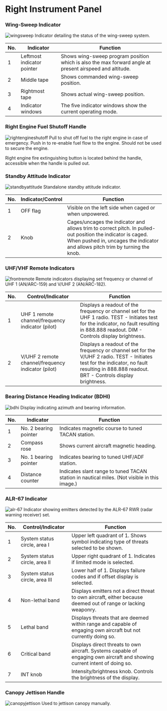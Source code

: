 # Right Instrument Panel

### Wing-Sweep Indicator

![wingsweep](../../img/wingsweep.png)
Indicator detailing the status of the wing-sweep system.

| No. | Indicator                | Function                                                                                     |
|-----|--------------------------|----------------------------------------------------------------------------------------------|
| 1   | Leftmost indicator pointer | Shows wing-sweep program position which is also the max forward angle at present airspeed and altitude. |
| 2   | Middle tape              | Shows commanded wing-sweep position.                                                        |
| 3   | Rightmost tape           | Shows actual wing-sweep position.                                                           |
| 4   | Indicator windows        | The five indicator windows show the current operating mode.                                 |

### Right Engine Fuel Shutoff Handle

![rightengineshutoff](../../img/rightengineshutoff.png)
Pull to shut off fuel to the right engine in case of emergency. Push in to re-enable fuel flow to the engine. Should not be used to secure the engine.

Right engine fire extinguishing button is located behind the handle, accessible when the handle is pulled out.

### Standby Attitude Indicator

![standbyattitude](../../img/standbyattitude.png)
Standalone standby attitude indicator.

| No. | Indicator/Control     | Function                                                                                      |
|-----|-----------------------|-----------------------------------------------------------------------------------------------|
| 1   | OFF flag              | Visible on the left side when caged or when unpowered.                                         |
| 2   | Knob                  | Cages/uncages the indicator and allows trim to correct pitch. In pulled-out position the indicator is caged. When pushed in, uncages the indicator and allows pitch trim by turning the knob. |

### UHF/VHF Remote Indicators

![frontremote](../../img/frontremote.png)
Remote indicators displaying set frequency or channel of UHF 1 (AN/ARC-159) and V/UHF 2 (AN/ARC-182).

| No. | Control/Indicator                         | Function                                                                                     |
|-----|-------------------------------------------|----------------------------------------------------------------------------------------------|
| 1   | UHF 1 remote channel/frequency indicator (pilot) | Displays a readout of the frequency or channel set for the UHF 1 radio. TEST - Initiates test for the indicator, no fault resulting in 888.888 readout. DIM - Controls display brightness. |
| 2   | V/UHF 2 remote channel/frequency indicator (pilot) | Displays a readout of the frequency or channel set for the V/UHF 2 radio. TEST - Initiates test for the indicator, no fault resulting in 888.888 readout. BRT - Controls display brightness. |

### Bearing Distance Heading Indicator (BDHI)

![bdhi](../../img/bdhi.png)
Display indicating azimuth and bearing information.

| No. | Indicator             | Function                                                                                     |
|-----|-----------------------|----------------------------------------------------------------------------------------------|
| 1   | No. 2 bearing pointer | Indicates magnetic course to tuned TACAN station.                                             |
| 2   | Compass rose          | Shows current aircraft magnetic heading.                                                      |
| 3   | No. 1 bearing pointer | Indicates bearing to tuned UHF/ADF station.                                                   |
| 4   | Distance counter      | Indicates slant range to tuned TACAN station in nautical miles. (Not visible in this image.)  |

### ALR-67 Indicator

![alr-67](../../img/alr-67.png)
Indicator showing emitters detected by the ALR-67 RWR (radar warning receiver) set.

| No. | Control/Indicator           | Function                                                                                     |
|-----|-----------------------------|----------------------------------------------------------------------------------------------|
| 1   | System status circle, area I | Upper left quadrant of 1. Shows symbol indicating type of threats selected to be shown.      |
| 2   | System status circle, area II | Upper right quadrant of 1. Indicates if limited mode is selected.                           |
| 3   | System status circle, area III | Lower half of 1. Displays failure codes and if offset display is selected.                  |
| 4   | Non-lethal band             | Displays emitters not a direct threat to own aircraft, either because deemed out of range or lacking weaponry. |
| 5   | Lethal band                 | Displays threats that are deemed within range and capable of engaging own aircraft but not currently doing so. |
| 6   | Critical band               | Displays direct threats to own aircraft. Systems capable of engaging own aircraft and showing current intent of doing so. |
| 7   | INT knob                    | Intensity/brightness knob. Controls the brightness of the display.                           |

### Canopy Jettison Handle

![canopyjettison](../../img/canopyjettison.png)
Used to jettison canopy manually.
